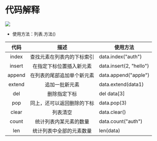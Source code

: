 # 代码解释
<img src="https://img.shields.io/badge/Python-snow?logo=python&amp;logoColor=3776AB">

- 使用方法：列表.方法()

|   代码   |      描述       | 使用方法                    |
|:------:|:-------------:|-------------------------|
| index  | 查找元素在列表内的下标索引 | data.index("auth")      |
| insert | 在指定下标位置插入新元素  | data.insert(2, "hello") |
| append | 在列表的尾部追加单个新元素 | data.append("apple")    |
| extend |    追加一批新元素    | data.extend(data1)      |
|  del   |    删除指定下标     | del data[3]             |
|  pop   | 同上，还可以返回删除的下标 | data.pop(3)             |
| clear  |     列表清空      | data.clear()            |
| count  |  统计列表内某元素的数量  | data.count("auth")      |
|  len   | 统计列表中全部的元素数量  | len(data)               |




